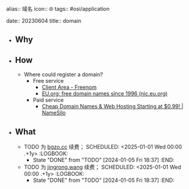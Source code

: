alias:: 域名
icon:: 🌐
tags:: #osi/application  

date:: 20230604
title:: domain

- ## Why
- ## How
  - Where could register a domain?
    - Free service
      - [Client Area - Freenom](https://my.freenom.com/clientarea.php)
      - [EU.org: free domain names since 1996 (nic.eu.org)](https://nic.eu.org/)
    - Paid service
      - [Cheap Domain Names & Web Hosting Starting at $0.99! | NameSilo](https://www.namesilo.com/)
- ## What
  - TODO 为 [bgzo.cc](https://www.namesilo.com/account_domains.php) 续费；
    SCHEDULED: <2025-01-01 Wed 00:00 .+1y>
    :LOGBOOK:
    * State "DONE" from "TODO" [2024-01-05 Fri 18:37]
    :END:
  - TODO 为 [jingrong.wang](https://home.console.aliyun.com/) 续费；
    SCHEDULED: <2025-01-01 Wed 00:00 .+1y>
    :LOGBOOK:
    * State "DONE" from "TODO" [2024-01-05 Fri 18:37]
    :END: